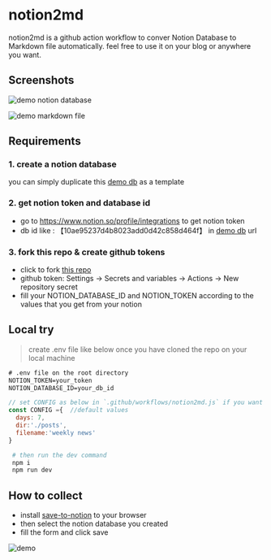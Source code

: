 # notion2md

notion2md is a github action workflow to conver Notion Database to Markdown file automatically. feel free to use it on your blog or anywhere you want.

## Screenshots
![demo](http://t-qiniu.linkroutes.com/uPic/sIoZKY.png)
notion database

![demo](http://t-qiniu.linkroutes.com/uPic/ewMMvu.png)
markdown file

## Requirements
### 1. create a notion database
you can simply duplicate this [demo db](https://thinkrchan.notion.site/10ae95237d4b8023add0d42c858d464f?v=fffe95237d4b8162bc57000ce467f9df) as a template

### 2. get notion token and database id
- go to https://www.notion.so/profile/integrations to get notion token
- db id like : 【10ae95237d4b8023add0d42c858d464f】 in [demo db](https://thinkrchan.notion.site/10ae95237d4b8023add0d42c858d464f?v=fffe95237d4b8162bc57000ce467f9df) url

### 3. fork this repo & create github tokens
- click to fork [this repo](https://github.com/thinkerchan/notion2md/fork)
- github token: Settings -> Secrets and variables -> Actions -> New repository secret
- fill your NOTION_DATABASE_ID and NOTION_TOKEN according to the values that you get from your notion

## Local try
> create .env file like below once you have cloned the repo on your local machine

```txt
# .env file on the root directory
NOTION_TOKEN=your_token
NOTION_DATABASE_ID=your_db_id
```

```js
// set CONFIG as below in `.github/workflows/notion2md.js` if you want
const CONFIG ={  //default values
  days: 7,
  dir:'./posts',
  filename:'weekly news'
}
```

```bash
 # then run the dev command
 npm i
 npm run dev
```

## How to collect
- install [save-to-notion](https://chromewebstore.google.com/detail/save-to-notion/ldmmifpegigmeammaeckplhnjbbpccmm) to your browser
- then select the notion database you created
- fill the form and click save

![demo](https://camo.githubusercontent.com/21883de28cdf349b9652c7347df752687eb436819c3db7572a9d8f7ca881e84b/68747470733a2f2f742d71696e69752e6c696e6b726f757465732e636f6d2f755069632f4a3051475a685f7251454e4c342e706e67)